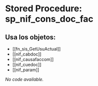 # Stored Procedure: sp_nif_cons_doc_fac

## Usa los objetos:
- [[fn_sis_GetUsuActual]]
- [[nif_cabdoc]]
- [[nif_causafaccom]]
- [[nif_cuedoc]]
- [[nif_param]]

*No code available.*

